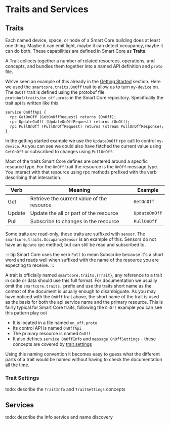 # Traits and Services

## Traits

Each named device, space, or node of a Smart Core building does at least one thing. Maybe it can emit light, maybe it can detect occupancy, maybe it can do both. These capabilities are defined in Smart Core as **Traits**.

A Trait collects together a number of related resources, operations, and concepts, and bundles them together into a named API definition and `proto` file.

We've seen an example of this already in the [Getting Started](README.md#getting-started) section. Here we used the `smartcore.traits.OnOff` trait to allow us to turn `my-device` on. The `OnOff` trait is defined using the protobuf file `protobuf/traits/on_off.proto` in the Smart Core repository. Specifically the trait api is written like this

```protobuf
service OnOffApi {
  rpc GetOnOff (GetOnOffRequest) returns (OnOff);
  rpc UpdateOnOff (UpdateOnOffRequest) returns (OnOff);
  rpc PullOnOff (PullOnOffRequest) returns (stream PullOnOffResponse);
}
```

In the getting started example we use the `UpdateOnOff` rpc call to control `my-device`. As you can see we could also have fetched the current value using `GetOnOff` or subscribed to changes using `PullOnOff`. 

Most of the traits Smart Core defines are centered around a specific resource type. For the `OnOff` trait the resource is the `OnOff` message type. You interact with that resource using rpc methods prefixed with the verb describing that interaction.

| Verb | Meaning | Example |
| ---- | ------- | ------- |
| Get  | Retrieve the current value of the resource | `GetOnOff` |
| Update | Update the all or part of the resource | `UpdateOnOff` |
| Pull | Subscribe to changes in the resource | `PullOnOff` |

Some traits are read-only, these traits are suffixed with `sensor`. The `smartcore.traits.OccupancySensor` is an example of this. Sensors do not have an `Update` rpc method, but can still be read and subscribed to.

::: tip
Smart Core uses the verb `Pull` to mean Subscribe because it's a short word and reads well when suffixed with the name of the resource you are expecting to receive.
:::

A trait is officially named `smartcore.traits.{Trait}`, any reference to a trait in code or data should use this full format. For documentation we usually omit the `smartcore.traits.` prefix and use the traits short name as the context of the document is usually enough to disambiguate. As you may have noticed with the `OnOff` trait above, the short name of the trait is used as the basis for both the api service name and the primary resource. This is fairly typical for Smart Core traits, following the `OnOff` example you can see this pattern play out

 * It is located in a file named `on_off.proto`
 * Its control API is named `OnOffApi`
 * The primary resource is named `OnOff`
 * It also defines `service OnOffInfo` and `message OnOffSettings` - these concepts are covered by [trait settings](#trait-settings)
 
Using this naming convention it becomes easy to guess what the different parts of a trait would be named without having to check the documentation all the time.
 
### Trait Settings

todo: describe the `TraitInfo` and `TraitSettings` concepts

## Services

todo: describe the Info service and name discovery
